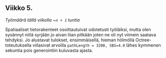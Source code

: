 Viikko 5.
---------
*Työmäärä tällä viikolla ~`n + 1` tuntia*

Spatiaaliset tietorakenteet osoittautuivat odotetusti työläiksi, mutta olen sysännyt niitä syrjään jo aivan liian pitkään joten ne oli nyt viimein saatava tehdyksi. Jo alustavat tulokset, ensimmäisellä, hieman hölmöllä Octree-toteutuksella viilasivat arvoilla `pathLength = 3200, SBS=4.0` lähes kymmenen sekuntia pois generointiin kuluvasta ajasta.
